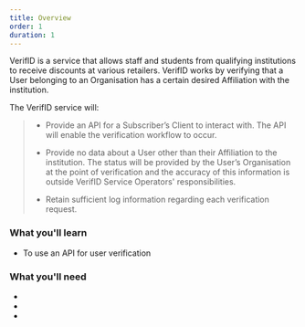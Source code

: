 ```yaml
---
title: Overview
order: 1
duration: 1
---
```


VerifID is a service that allows staff and students from qualifying institutions to receive discounts at various retailers. VerifID works by verifying that a User belonging to an Organisation has a certain desired Affiliation with the institution.

The VerifID service will:

> - Provide an API for a Subscriber’s Client to interact with. The API will enable the verification workflow to occur.
>
> - Provide no data about a User other than their Affiliation to the institution. The status will be provided by the User’s Organisation at the point of verification and the accuracy of this information is outside VerifID Service Operators' responsibilities.
>
> - Retain sufficient log information regarding each verification request.

### What you'll learn

- To use an API for user verification

### What you'll need

- 
- 
- 
